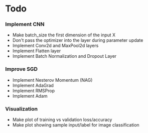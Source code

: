 # Todo

### Implement CNN
- Make batch_size the first dimension of the input X
- Don't pass the optimizer into the layer during parameter update
- Implement Conv2d and MaxPool2d layers
- Implement Flatten layer
- Implement Batch Normalization and Dropout Layer

### Improve SGD
- Implement Nesterov Momentum (NAG)
- Implement AdaGrad
- Implement RMSProp
- Implement Adam

### Visualization
- Make plot of training vs validation loss/accuracy
- Make plot showing sample input/label for image classification